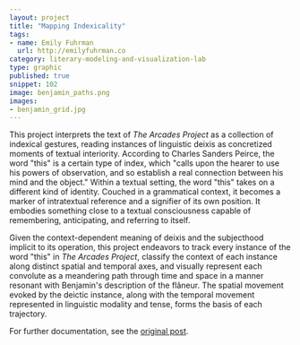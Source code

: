 ```yaml
---
layout: project
title: "Mapping Indexicality"
tags:
- name: Emily Fuhrman
  url: http://emilyfuhrman.co
category: literary-modeling-and-visualization-lab
type: graphic
published: true
snippet: 102
image: benjamin_paths.png
images:
- benjamin_grid.jpg
---
```


This project interprets the text of _The Arcades Project_ as a collection of
indexical gestures, reading instances of linguistic deixis as concretized
moments of textual interiority. According to Charles Sanders Peirce, the word
"this" is a certain type of index, which "calls upon the hearer to use his
powers of observation, and so establish a real connection between his mind and
the object." Within a textual setting, the word "this" takes on a different
kind of identity. Couched in a grammatical context, it becomes a marker of
intratextual reference and a signifier of its own position. It embodies
something close to a textual consciousness capable of remembering,
anticipating, and referring to itself.

Given the context-dependent meaning of deixis and the subjecthood implicit to
its operation, this project endeavors to track every instance of the word
"this" in _The Arcades Project_, classify the context of each instance along
distinct spatial and temporal axes, and visually represent each convolute as a
meandering path through time and space in a manner resonant with Benjamin's
description of the flâneur. The spatial movement evoked by the deictic
instance, along with the temporal movement represented in linguistic modality
and tense, forms the basis of each trajectory.

For further documentation, see the [original
post](http://emilyfuhrman.co/projects/mapping-indexicality-in-the-arcades-project.html).
